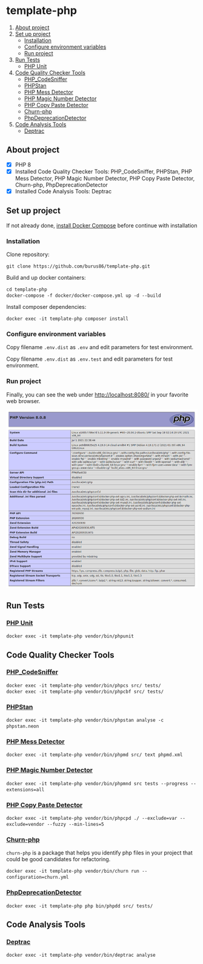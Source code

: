 # template-php

1. [About project](#about-project)
1. [Set up project](#set-up-project)
   * [Installation](#installation)
   * [Configure environment variables](#configure-environment-variables)
   * [Run project](#run-project)
1. [Run Tests](#run-tests)
   * [PHP Unit](#php-unit)
1. [Code Quality Checker Tools](#code-quality-checker-tools)
   * [PHP_CodeSniffer](#php_codesniffer)
   * [PHPStan](#phpstan)
   * [PHP Mess Detector](#php-mess-detector)
   * [PHP Magic Number Detector](#php-magic-number-detector)
   * [PHP Copy Paste Detector](#php-copy-paste-detector)
   * [Churn-php](#churn-php)
   * [PhpDeprecationDetector](#PhpDeprecationDetector)
1. [Code Analysis Tools](#code-analysis-tools)
   * [Deptrac](#deptrac)

## About project
- [x] PHP 8
- [x] Installed Code Quality Checker Tools: PHP_CodeSniffer, PHPStan, PHP Mess Detector, PHP Magic Number Detector, PHP Copy Paste Detector, Churn-php, PhpDeprecationDetector
- [x] Installed Code Analysis Tools: Deptrac

## Set up project

If not already done, [install Docker Compose](https://docs.docker.com/compose/install/) before continue with installation

### Installation

Clone repository:

    git clone https://github.com/burus86/template-php.git

Build and up docker containers:

    cd template-php
    docker-compose -f docker/docker-compose.yml up -d --build

Install composer dependencies:

    docker exec -it template-php composer install

### Configure environment variables

Copy filename `.env.dist` as `.env` and edit parameters for test environment.

Copy filename `.env.dist` as `.env.test` and edit parameters for test environment.

### Run project

Finally, you can see the web under [http://localhost:8080/](http://localhost:8080/) in your favorite web browser.

![Captura](public/images/phpinfo.png)

## Run Tests

### [PHP Unit](https://github.com/sebastianbergmann/phpunit)

    docker exec -it template-php vendor/bin/phpunit

## Code Quality Checker Tools

### [PHP_CodeSniffer](https://github.com/squizlabs/php_codesniffer)

    docker exec -it template-php vendor/bin/phpcs src/ tests/
    docker exec -it template-php vendor/bin/phpcbf src/ tests/

### [PHPStan](https://github.com/phpstan/phpstan)

    docker exec -it template-php vendor/bin/phpstan analyse -c phpstan.neon

### [PHP Mess Detector](https://github.com/phpmd/phpmd)

    docker exec -it template-php vendor/bin/phpmd src/ text phpmd.xml

### [PHP Magic Number Detector](https://github.com/povils/phpmnd)

    docker exec -it template-php vendor/bin/phpmnd src tests --progress --extensions=all

### [PHP Copy Paste Detector](https://github.com/sebastianbergmann/phpcpd)

    docker exec -it template-php vendor/bin/phpcpd ./ --exclude=var --exclude=vendor --fuzzy --min-lines=5

### [Churn-php](https://github.com/bmitch/churn-php)

`churn-php` is a package that helps you identify php files in your project that could be good candidates for refactoring.

    docker exec -it template-php vendor/bin/churn run --configuration=churn.yml

### [PhpDeprecationDetector](https://github.com/wapmorgan/PhpDeprecationDetector)

    docker exec -it template-php php bin/phpdd src/ tests/

## Code Analysis Tools

### [Deptrac](https://github.com/qossmic/deptrac)

    docker exec -it template-php vendor/bin/deptrac analyse
